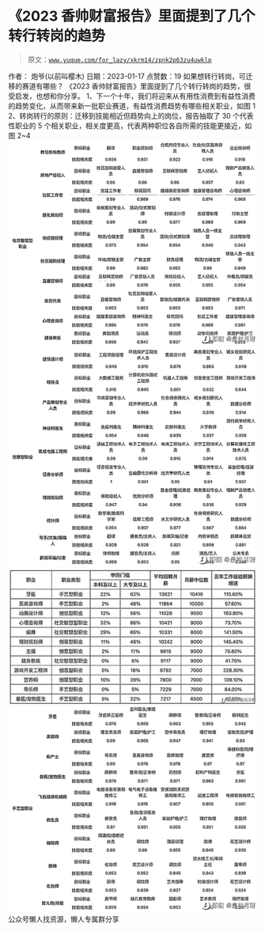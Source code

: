 # 《2023 香帅财富报告》里面提到了几个转行转岗的趋势

> 原文：[`www.yuque.com/for_lazy/xkrm14/zpnk2p63zu4uwklp`](https://www.yuque.com/for_lazy/xkrm14/zpnk2p63zu4uwklp)

<ne-p id="u9fd1c185" data-lake-id="u9fd1c185"><ne-text id="u3a411f53">作者： 炮爷(以前叫樱木)</ne-text></ne-p> <ne-p id="ua273b912" data-lake-id="ua273b912"><ne-text id="u394cf20c">日期：2023-01-17</ne-text></ne-p> <ne-p id="u04564d39" data-lake-id="u04564d39"><ne-text id="u5eb50e48">点赞数：</ne-text><ne-text id="u5d09443b" ne-bold="true">19</ne-text></ne-p> <ne-hole id="uba9f3db8" data-lake-id="uba9f3db8"><ne-card data-card-name="hr" data-card-type="block" id="ZJct1" data-event-boundary="card"><ne-p id="u8967cdaf" data-lake-id="u8967cdaf"><ne-text id="u1e6b866f">如果想转行转岗，可迁移的赛道有哪些？ 《2023 香帅财富报告》里面提到了几个转行转岗的趋势，很受启发，也想和你分享。</ne-text> <ne-text id="uf2c35724">1、下一个十年，我们将迎来从有用性消费到有益性消费的趋势变化，从而带来新一批职业赛道，有益性消费趋势有哪些相关职业，如图 1</ne-text> <ne-text id="u04a20714">2、转岗转行的原则：迁移到技能相近但趋势向上的岗位，报告抽取了 30 个代表性职业的 5 个相关职业，相关度更高，代表两种职位各自所需的技能更接近，如图</ne-text> <ne-text id="u965ad6b0">2~4</ne-text></ne-p> <ne-p id="u9151eb80" data-lake-id="u9151eb80"><ne-card data-card-name="image" data-card-type="inline" id="N9O4a" data-event-boundary="card">![](img/26d69ff3d7b535cb5264cf9d31b16325.png)</ne-card></ne-p> <ne-p id="u24b24a01" data-lake-id="u24b24a01"><ne-card data-card-name="image" data-card-type="inline" id="kn5RE" data-event-boundary="card">![](img/7f83befb070109f996c3b594dad6bf48.png)</ne-card></ne-p> <ne-p id="u601c797e" data-lake-id="u601c797e"><ne-card data-card-name="image" data-card-type="inline" id="UMfIq" data-event-boundary="card">![](img/2b049def96620e09c181d77a5a663590.png)</ne-card></ne-p> <ne-p id="u43348c30" data-lake-id="u43348c30"><ne-card data-card-name="image" data-card-type="inline" id="iAVef" data-event-boundary="card">![](img/a55fc446c7685fce1d1b50b03aa77178.png)</ne-card></ne-p> <ne-hole id="uf38b5d4a" data-lake-id="uf38b5d4a"><ne-card data-card-name="hr" data-card-type="block" id="cWhdi" data-event-boundary="card"><ne-p id="u22765d92" data-lake-id="u22765d92"><ne-text id="u20c804b7">公众号懒人找资源，懒人专属群分享</ne-text></ne-p></ne-card></ne-hole></ne-card></ne-hole>